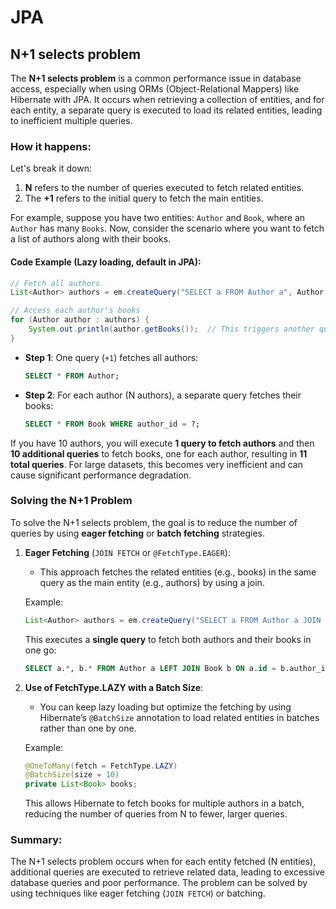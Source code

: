 # JPA

## N+1 selects problem

The **N+1 selects problem** is a common performance issue in database access, especially when using ORMs (Object-Relational Mappers) like Hibernate with JPA. It occurs when retrieving a collection of entities, and for each entity, a separate query is executed to load its related entities, leading to inefficient multiple queries.

### How it happens:
Let's break it down:

1. **N** refers to the number of queries executed to fetch related entities.
2. The **+1** refers to the initial query to fetch the main entities.

For example, suppose you have two entities: `Author` and `Book`, where an `Author` has many `Books`. Now, consider the scenario where you want to fetch a list of authors along with their books.

#### Code Example (Lazy loading, default in JPA):
```java
// Fetch all authors
List<Author> authors = em.createQuery("SELECT a FROM Author a", Author.class).getResultList();

// Access each author's books
for (Author author : authors) {
    System.out.println(author.getBooks());  // This triggers another query for each author
}
```

- **Step 1**: One query (`+1`) fetches all authors:
  ```sql
  SELECT * FROM Author;
  ```

- **Step 2**: For each author (N authors), a separate query fetches their books:
  ```sql
  SELECT * FROM Book WHERE author_id = ?;
  ```

If you have 10 authors, you will execute **1 query to fetch authors** and then **10 additional queries** to fetch books, one for each author, resulting in **11 total queries**. For large datasets, this becomes very inefficient and can cause significant performance degradation.

### Solving the N+1 Problem

To solve the N+1 selects problem, the goal is to reduce the number of queries by using **eager fetching** or **batch fetching** strategies.

1. **Eager Fetching** (`JOIN FETCH` or `@FetchType.EAGER`):
   - This approach fetches the related entities (e.g., books) in the same query as the main entity (e.g., authors) by using a join.
   
   Example:
   ```java
   List<Author> authors = em.createQuery("SELECT a FROM Author a JOIN FETCH a.books", Author.class).getResultList();
   ```
   This executes a **single query** to fetch both authors and their books in one go:
   ```sql
   SELECT a.*, b.* FROM Author a LEFT JOIN Book b ON a.id = b.author_id;
   ```

2. **Use of FetchType.LAZY with a Batch Size**:
   - You can keep lazy loading but optimize the fetching by using Hibernate’s `@BatchSize` annotation to load related entities in batches rather than one by one.
   
   Example:
   ```java
   @OneToMany(fetch = FetchType.LAZY)
   @BatchSize(size = 10)
   private List<Book> books;
   ```
   This allows Hibernate to fetch books for multiple authors in a batch, reducing the number of queries from N to fewer, larger queries.

### Summary:
The N+1 selects problem occurs when for each entity fetched (N entities), additional queries are executed to retrieve related data, leading to excessive database queries and poor performance. The problem can be solved by using techniques like eager fetching (`JOIN FETCH`) or batching.